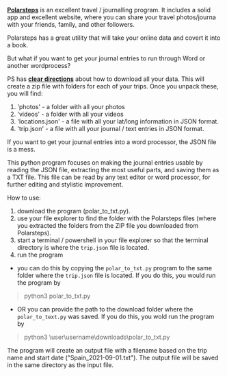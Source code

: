 __[Polarsteps](https://www.polarsteps.com)__ is an excellent travel / journalling program. It includes a solid app and excellent website, where you can share your travel photos/journa with your friends, family, and other followers.

Polarsteps has a great utility that will take your online data and covert it into a book.

But what if you want to get your journal entries to run through Word or another wordprocess?

PS has __[clear directions](https://support.polarsteps.com/article/124-how-can-i-export-a-copy-of-my-data)__ about how to download all your data. This will create a zip file with folders for each of your trips. Once you unpack these, you will find:
1. 'photos' - a folder with all your photos
1. 'videos' - a folder with all your videos
1. 'locations.json' - a file with all your lat/long information in JSON format. 
1. 'trip.json' - a file with all your journal / text entries in JSON format.

If you want to get your journal entries into a word processor, the JSON file is a mess. 

This python program focuses on making the journal entries usable by reading the JSON file, extracting the most useful parts, and saving them as a TXT file. This file can be read by any text editor or word processor, for further editing and stylistic improvement.

How to use:
1. download the program (polar_to_txt.py).
1. use your file explorer to find the folder with the Polarsteps files (where you extracted the folders from the ZIP file you downloaded from Polarsteps).
1. start a terminal / powershell in your file explorer so that the terminal directory is where the `trip.json` file is located.
1. run the program
 * you can do this by copying the `polar_to_txt.py` program to the same folder where the `trip.json` file is located. If you do this, you would run the program by
  > python3 polar_to_txt.py <enter>

  * OR you can provide the path to the download folder where the `polar_to_text.py` was saved. If you do this, you wold run the program by 
  > python3 \user\username\downloads\polar_to_txt.py <enter>


The program will create an output file with a filename based on the trip name and start date ("Spain_2021-09-01.txt"). The output file will be saved in the same directory as the input file.
